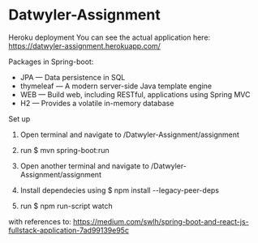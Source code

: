 # Datwyler-Assignment

Heroku deployment
You can see the actual application here: 
https://datwyler-assignment.herokuapp.com/


Packages in Spring-boot:
- JPA — Data persistence in SQL
- thymeleaf — A modern server-side Java template engine
- WEB — Build web, including RESTful, applications using Spring MVC
- H2 — Provides a volatile in-memory database


Set up
1) Open terminal and navigate to /Datwyler-Assignment/assignment
2) run $ mvn spring-boot:run

3) Open another terminal and navigate to /Datwyler-Assignment/assignment
4) Install dependecies using 
   $ npm install --legacy-peer-deps
5) run $ npm run-script watch




with references to:
https://medium.com/swlh/spring-boot-and-react-js-fullstack-application-7ad99139e95c
